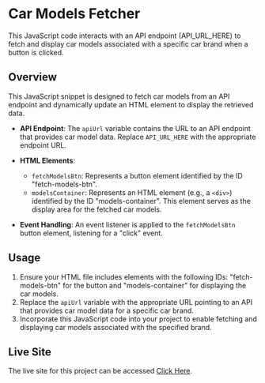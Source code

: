 # Car Models Fetcher

This JavaScript code interacts with an API endpoint (API_URL_HERE) to fetch and display car models associated with a specific car brand when a button is clicked.

## Overview

This JavaScript snippet is designed to fetch car models from an API endpoint and dynamically update an HTML element to display the retrieved data.

- **API Endpoint**: The `apiUrl` variable contains the URL to an API endpoint that provides car model data. Replace `API_URL_HERE` with the appropriate endpoint URL.

- **HTML Elements**: 
  - `fetchModelsBtn`: Represents a button element identified by the ID "fetch-models-btn".
  - `modelsContainer`: Represents an HTML element (e.g., a `<div>`) identified by the ID "models-container". This element serves as the display area for the fetched car models.

- **Event Handling**: An event listener is applied to the `fetchModelsBtn` button element, listening for a "click" event.


## Usage

1. Ensure your HTML file includes elements with the following IDs: "fetch-models-btn" for the button and "models-container" for displaying the car models.
2. Replace the `apiUrl` variable with the appropriate URL pointing to an API that provides car model data for a specific car brand.
3. Incorporate this JavaScript code into your project to enable fetching and displaying car models associated with the specified brand.

## Live Site

The live site for this project can be accessed [Click Here](https://car-models-fetcher.vercel.app/).
